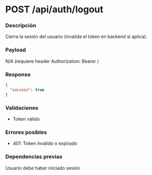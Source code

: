 # POST /api/auth/logout

### Descripción
Cierra la sesión del usuario (invalida el token en backend si aplica).

### Payload
N/A (requiere header Authorization: Bearer <token>)

### Response
```json
{
  "success": true
}
```

### Validaciones
- Token válido

### Errores posibles
- 401: Token inválido o expirado

### Dependencias previas
Usuario debe haber iniciado sesión
